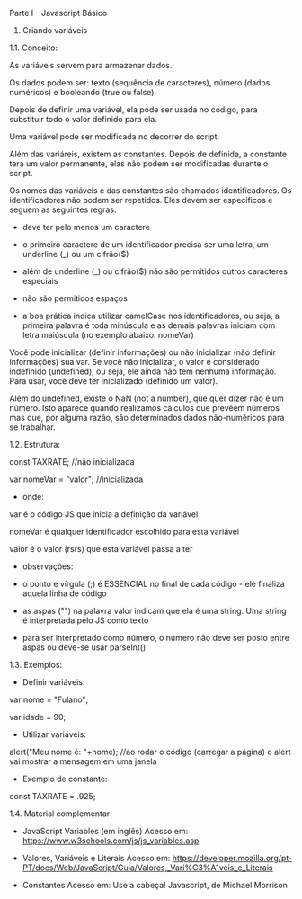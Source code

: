 Parte I - Javascript Básico


1. Criando variáveis


1.1. Conceito:

As variáveis servem para armazenar dados.

Os dados podem ser: texto (sequência de caracteres), número (dados numéricos) e booleando (true ou false).

Depois de definir uma variável, ela pode ser usada no código, para substituir todo o valor definido para ela.

Uma variável pode ser modificada no decorrer do script.

Além das variáreis, existem as constantes. Depois de definida, a constante terá um valor permanente, elas não podem ser modificadas durante o script.

Os nomes das variáveis e das constantes são chamados identificadores. Os identificadores não podem ser repetidos. Eles devem ser específicos e seguem as seguintes regras:

* deve ter pelo menos um caractere

* o primeiro caractere de um identificador precisa ser uma letra, um underline (_) ou um cifrão($)

* além de underline (_) ou cifrão($) não são permitidos outros caracteres especiais

* não são permitidos espaços

* a boa prática indica utilizar camelCase nos identificadores, ou seja, a primeira palavra é toda minúscula e as demais palavras iniciam com letra maiúscula (no exemplo abaixo: nomeVar)

Você pode inicializar (definir informações) ou não inicializar (não definir informações) sua var. Se você não inicializar, o valor é considerado indefinido (undefined), ou seja, ele ainda não tem nenhuma informação. Para usar, você deve ter inicializado (definido um valor).

Além do undefined, existe o NaN (not a number), que quer dizer não é um número. Isto aparece quando realizamos cálculos que prevêem números mas que, por alguma razão, são determinados dados não-numéricos para se trabalhar.


1.2. Estrutura:

const TAXRATE; //não inicializada

var nomeVar = "valor"; //inicializada

- onde:

var é o código JS que inicia a definição da variável

nomeVar é qualquer identificador escolhido para esta variável

valor é o valor (rsrs) que esta variável passa a ter

- observações:

* o ponto e vírgula (;) é ESSENCIAL no final de cada código - ele finaliza aquela linha de código

* as aspas ("") na palavra valor indicam que ela é uma string. Uma string é interpretada pelo JS como texto

* para ser interpretado como número, o número não deve ser posto entre aspas ou deve-se usar parseInt()


1.3. Exemplos:

- Definir variáveis:

var nome = "Fulano";

var idade = 90;

- Utilizar variáveis:

alert("Meu nome é: "+nome); //ao rodar o código (carregar a página) o alert vai mostrar a mensagem em uma janela

- Exemplo de constante:

const TAXRATE = .925;


1.4. Material complementar:

- JavaScript Variables (em inglês)
Acesso em: https://www.w3schools.com/js/js_variables.asp

- Valores, Variáveis e Literais
Acesso em: https://developer.mozilla.org/pt-PT/docs/Web/JavaScript/Guia/Valores,_Vari%C3%A1veis_e_Literais

- Constantes
Acesso em: Use a cabeça! Javascript, de Michael Morrison
